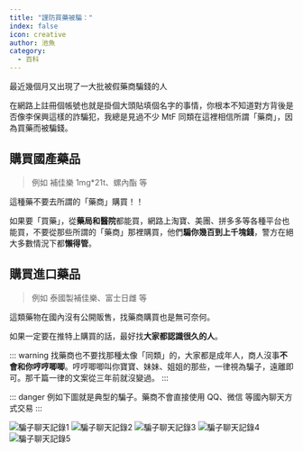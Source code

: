 ```yaml
---
title: "謹防買藥被騙："
index: false
icon: creative
author: 池魚
category:
  - 百科
---
```


最近幾個月又出現了一大批被假藥商騙錢的人

在網路上註冊個帳號也就是掛個大頭貼填個名字的事情，你根本不知道對方背後是否像李保興這樣的詐騙犯，我總是見過不少 MtF 同類在這裡相信所謂「藥商」，因為買藥而被騙錢。

## 購買國產藥品
> 例如 補佳樂 1mg*21t、螺內酯 等

這種藥不要去所謂的「藥商」購買！！

如果要「買藥」，從**藥局和醫院**都能買，網路上淘寶、美團、拼多多等各種平台也能買，不要從那些所謂的「藥商」那裡購買，他們**騙你幾百到上千塊錢**，警方在絕大多數情況下都**懶得管**。

## 購買進口藥品
> 例如 泰國製補佳樂、富士日雌 等

這類藥物在國內沒有公開販售，找藥商購買也是無可奈何。

如果一定要在推特上購買的話，最好找**大家都認識很久的人**。

::: warning
找藥商也不要找那種太像「同類」的，大家都是成年人，商人沒事**不會和你哼哼唧唧**。哼哼唧唧叫你寶寶、妹妹、姐姐的那些，一律視為騙子，遠離即可。那千篇一律的文案從三年前就沒變過。
:::

::: danger
例如下圖就是典型的騙子。藥商不會直接使用 QQ、微信 等國內聊天方式交易
:::

![騙子聊天記錄1](https://cdn.jsdelivr.net/gh/mtfreport/webpic@main/2025061604/01.jpg)
![騙子聊天記錄2](https://cdn.jsdelivr.net/gh/mtfreport/webpic@main/2025061604/02.jpg)
![騙子聊天記錄3](https://cdn.jsdelivr.net/gh/mtfreport/webpic@main/2025061604/03.jpg)
![騙子聊天記錄4](https://cdn.jsdelivr.net/gh/mtfreport/webpic@main/2025061604/04.jpg)
![騙子聊天記錄5](https://cdn.jsdelivr.net/gh/mtfreport/webpic@main/2025061604/05.jpg)
